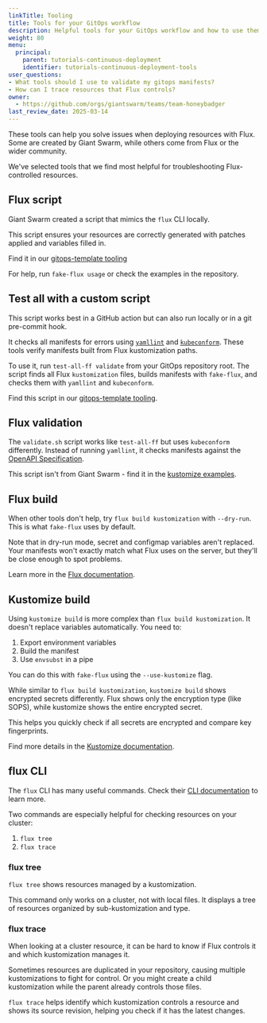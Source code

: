 ```yaml
---
linkTitle: Tooling
title: Tools for your GitOps workflow
description: Helpful tools for your GitOps workflow and how to use them.
weight: 80
menu:
  principal:
    parent: tutorials-continuous-deployment
    identifier: tutorials-continuous-deployment-tools
user_questions:
- What tools should I use to validate my gitops manifests?
- How can I trace resources that Flux controls?
owner:
  - https://github.com/orgs/giantswarm/teams/team-honeybadger
last_review_date: 2025-03-14
---
```


These tools can help you solve issues when deploying resources with Flux. Some are created by Giant Swarm, while others come from Flux or the wider community.

We've selected tools that we find most helpful for troubleshooting Flux-controlled resources.

## Flux script

Giant Swarm created a script that mimics the `flux` CLI locally.

This script ensures your resources are correctly generated with patches applied and variables filled in.

Find it in our [gitops-template tooling](https://github.com/giantswarm/gitops-template/tree/main/tools)

For help, run `fake-flux usage` or check the examples in the repository.

## Test all with a custom script

This script works best in a GitHub action but can also run locally or in a git pre-commit hook.

It checks all manifests for errors using [`yamllint`](https://github.com/adrienverge/yamllint) and [`kubeconform`](https://github.com/yannh/kubeconform). These tools verify manifests built from Flux kustomization paths.

To use it, run `test-all-ff validate` from your GitOps repository root. The script finds all Flux `kustomization` files, builds manifests with `fake-flux`, and checks them with `yamllint` and `kubeconform`.

Find this script in our [gitops-template tooling](https://github.com/giantswarm/gitops-template/tree/main/tools).

## Flux validation

The `validate.sh` script works like `test-all-ff` but uses `kubeconform` differently. Instead of running `yamllint`, it checks manifests against the [OpenAPI Specification](https://github.com/OAI/OpenAPI-Specification).

This script isn't from Giant Swarm - find it in the [kustomize examples](https://github.com/fluxcd/flux2-kustomize-helm-example/tree/main/scripts).

## Flux build

When other tools don't help, try `flux build kustomization` with `--dry-run`. This is what `fake-flux` uses by default.

Note that in dry-run mode, secret and configmap variables aren't replaced. Your manifests won't exactly match what Flux uses on the server, but they'll be close enough to spot problems.

Learn more in the [Flux documentation](https://fluxcd.io/flux/cmd/flux_build_kustomization/).

## Kustomize build

Using `kustomize build` is more complex than `flux build kustomization`. It doesn't replace variables automatically. You need to:

1. Export environment variables
2. Build the manifest
3. Use `envsubst` in a pipe

You can do this with `fake-flux` using the `--use-kustomize` flag.

While similar to `flux build kustomization`, `kustomize build` shows encrypted secrets differently. Flux shows only the encryption type (like SOPS), while kustomize shows the entire encrypted secret.

This helps you quickly check if all secrets are encrypted and compare key fingerprints.

Find more details in the [Kustomize documentation](https://kubectl.docs.kubernetes.io/references/kustomize/cmd/build/).

## flux CLI

The `flux` CLI has many useful commands. Check their [CLI documentation](https://fluxcd.io/flux/cmd/) to learn more.

Two commands are especially helpful for checking resources on your cluster:

1. `flux tree`
2. `flux trace`

### flux tree

`flux tree` shows resources managed by a kustomization.

This command only works on a cluster, not with local files. It displays a tree of resources organized by sub-kustomization and type.

### flux trace

When looking at a cluster resource, it can be hard to know if Flux controls it and which kustomization manages it.

Sometimes resources are duplicated in your repository, causing multiple kustomizations to fight for control. Or you might create a child kustomization while the parent already controls those files.

`flux trace` helps identify which kustomization controls a resource and shows its source revision, helping you check if it has the latest changes.
